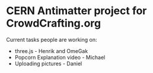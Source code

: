 CERN Antimatter project for CrowdCrafting.org
=============================================


Current tasks people are working on:

* three.js - Henrik and OmeGak
* Popcorn Explanation video - Michael
* Uploading pictures - Daniel
